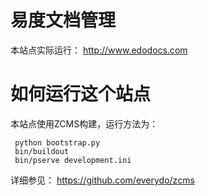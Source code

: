 易度文档管理
=========================
本站点实际运行： http://www.edodocs.com

如何运行这个站点
===========================
本站点使用ZCMS构建，运行方法为：

     python bootstrap.py
     bin/buildout
     bin/pserve development.ini

详细参见： https://github.com/everydo/zcms
